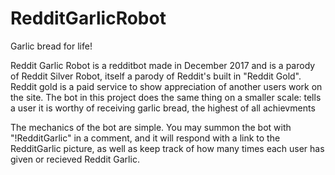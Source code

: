 # RedditGarlicRobot
Garlic bread for life!

Reddit Garlic Robot is a redditbot made in December 2017 and is a parody of Reddit Silver Robot, itself a parody of Reddit's built in "Reddit Gold". Reddit gold is a paid service to show appreciation of another users work on the site. The bot in this project does the same thing on a smaller scale: tells a user it is worthy of receiving garlic bread, the highest of all achievments

The mechanics of the bot are simple. You may summon the bot with "!RedditGarlic" in a comment, and it will respond with a link to the RedditGarlic picture, as well as keep track of how many times each user has given or recieved Reddit Garlic.
